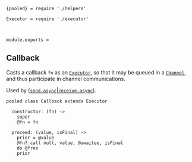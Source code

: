     {pooled} = require './helpers'

    Executor = require './executor'



    module.exports =



## Callback

Casts a callback `fn` as an [`Executor`][], so that it may be queued in a
[`Channel`][], and thus participate in channel communications.

Used by ([`send.async`][]|[`receive.async`][]).

    pooled class Callback extends Executor

      constructor: (fn) ->
        super
        @fn = fn

      proceed: (value, isFinal) ->
        prior = @value
        @fn?.call null, value, @awaitee, isFinal
        do @free
        prior





[`Executor`]: executor.coffee.md
[`Channel`]: channel.coffee.md
[`send.async`]: index.coffee.md#sendasync
[`receive.async`]: index.coffee.md#receiveasync
